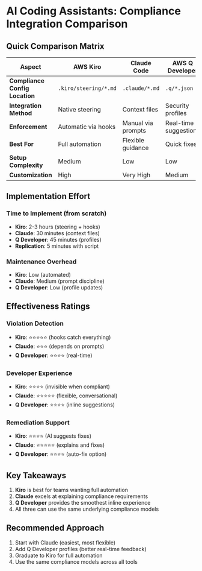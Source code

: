 # AI Coding Assistants: Compliance Integration Comparison

## Quick Comparison Matrix

| Aspect | AWS Kiro | Claude Code | AWS Q Developer | GitHub Copilot |
|--------|----------|-------------|-----------------|----------------|
| **Compliance Config Location** | `.kiro/steering/*.md` | `.claude/*.md` | `.q/*.json` | `.github/copilot/` |
| **Integration Method** | Native steering | Context files | Security profiles | Custom instructions |
| **Enforcement** | Automatic via hooks | Manual via prompts | Real-time suggestions | Post-generation |
| **Best For** | Full automation | Flexible guidance | Quick fixes | General coding |
| **Setup Complexity** | Medium | Low | Low | Medium |
| **Customization** | High | Very High | Medium | Low |

## Implementation Effort

### Time to Implement (from scratch)
- **Kiro**: 2-3 hours (steering + hooks)
- **Claude**: 30 minutes (context files)
- **Q Developer**: 45 minutes (profiles)
- **Replication**: 5 minutes with script

### Maintenance Overhead
- **Kiro**: Low (automated)
- **Claude**: Medium (prompt discipline)
- **Q Developer**: Low (profile updates)

## Effectiveness Ratings

### Violation Detection
- **Kiro**: ⭐⭐⭐⭐⭐ (hooks catch everything)
- **Claude**: ⭐⭐⭐ (depends on prompts)
- **Q Developer**: ⭐⭐⭐⭐ (real-time)

### Developer Experience
- **Kiro**: ⭐⭐⭐⭐ (invisible when compliant)
- **Claude**: ⭐⭐⭐⭐⭐ (flexible, conversational)
- **Q Developer**: ⭐⭐⭐⭐ (inline suggestions)

### Remediation Support
- **Kiro**: ⭐⭐⭐⭐ (AI suggests fixes)
- **Claude**: ⭐⭐⭐⭐⭐ (explains and fixes)
- **Q Developer**: ⭐⭐⭐⭐ (auto-fix option)

## Key Takeaways

1. **Kiro** is best for teams wanting full automation
2. **Claude** excels at explaining compliance requirements
3. **Q Developer** provides the smoothest inline experience
4. All three can use the same underlying compliance models

## Recommended Approach

1. Start with Claude (easiest, most flexible)
2. Add Q Developer profiles (better real-time feedback)
3. Graduate to Kiro for full automation
4. Use the same compliance models across all tools